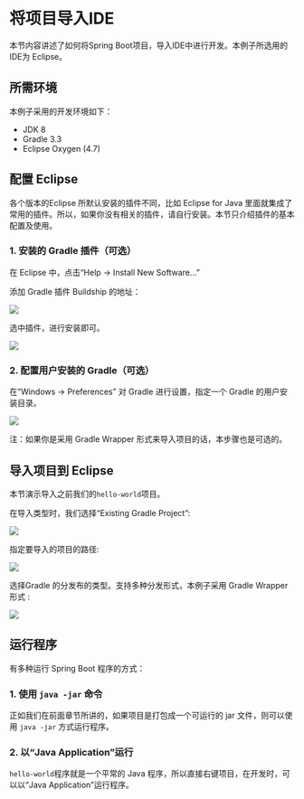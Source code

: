 # 将项目导入IDE

本节内容讲述了如何将Spring Boot项目，导入IDE中进行开发。本例子所选用的IDE为 Eclipse。

## 所需环境

本例子采用的开发环境如下：

* JDK 8
* Gradle 3.3
* Eclipse Oxygen (4.7)

## 配置 Eclipse


各个版本的Eclipse 所默认安装的插件不同，比如 Eclipse for Java 里面就集成了常用的插件。所以，如果你没有相关的插件，请自行安装。本节只介绍插件的基本配置及使用。


###  1. 安装的 Gradle 插件（可选）

在 Eclipse 中，点击“Help -> Install New Software...”

添加  Gradle 插件 Buildship 的地址：



![](../images/devlope-in-ide/eclipse-gradle-buildship.jpg)


选中插件，进行安装即可。

![](../images/devlope-in-ide/eclipse-gradle-buildship-2.jpg)

###  2. 配置用户安装的 Gradle（可选）


在“Windows -> Preferences” 对 Gradle 进行设置，指定一个 Gradle 的用户安装目录。

![](../images/devlope-in-ide/eclipse-gradle-user-home.jpg)


注：如果你是采用 Gradle Wrapper 形式来导入项目的话，本步骤也是可选的。



## 导入项目到 Eclipse

本节演示导入之前我们的`hello-world`项目。

在导入类型时，我们选择“Existing Gradle Project”:

![](../images/devlope-in-ide/eclipse-gradle-import.jpg)

指定要导入的项目的路径:

![](../images/devlope-in-ide/eclipse-gradle-import-2.jpg)


选择Gradle 的分发布的类型。支持多种分发形式，本例子采用 Gradle Wrapper 形式 :

![](../images/devlope-in-ide/eclipse-gradle-import-3.jpg)

## 运行程序

有多种运行 Spring Boot 程序的方式：

### 1. 使用 `java -jar` 命令

正如我们在前面章节所讲的，如果项目是打包成一个可运行的 jar 文件，则可以使用 `java -jar` 方式运行程序。

### 2. 以“Java Application”运行

`hello-world`程序就是一个平常的 Java 程序，所以直接右键项目，在开发时，可以以“Java Application”运行程序。
